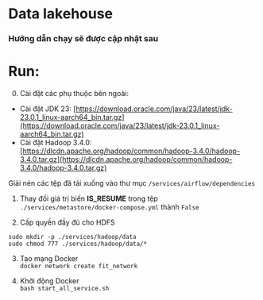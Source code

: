 # Data lakehouse

### Hướng dẫn chạy sẽ được cập nhật sau

# Run:
0. Cài đặt các phụ thuộc bên ngoài:
- Cài đặt JDK 23: [https://download.oracle.com/java/23/latest/jdk-23.0.1_linux-aarch64_bin.tar.gz](https://download.oracle.com/java/23/latest/jdk-23.0.1_linux-aarch64_bin.tar.gz)  
- Cài đặt Hadoop 3.4.0: [https://dlcdn.apache.org/hadoop/common/hadoop-3.4.0/hadoop-3.4.0.tar.gz](https://dlcdn.apache.org/hadoop/common/hadoop-3.4.0/hadoop-3.4.0.tar.gz)  

Giải nén các tệp đã tải xuống vào thư mục `/services/airflow/dependencies`  

1. Thay đổi giá trị biến **IS_RESUME** trong tệp `./services/metastore/docker-compose.yml` thành `False`

2. Cấp quyền đầy đủ cho HDFS  
```  
sudo mkdir -p ./services/hadoop/data  
sudo chmod 777 ./services/hadoop/data/*  
```  

3. Tạo mạng Docker  
`docker network create fit_network`  

4. Khởi động Docker  
`bash start_all_service.sh`  